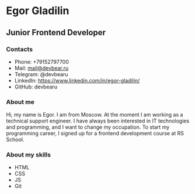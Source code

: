 # Egor Gladilin

## Junior Frontend Developer

### Contacts

- Phone: +79152797700
- Mail: mail@devbear.ru
- Telegram: @devbearu
- LinkedIn: https://www.linkedin.com/in/egor-gladilin/
- GitHub: devbearu

### About me

Hi, my name is Egor. I am from Moscow. At the moment I am working as a technical support engineer. I have always been interested in IT technologies and programming, and I want to change my occupation. To start my programming career, I signed up for a frontend development course at RS School.

### About my skills

- HTML
- CSS
- JS
- Git
